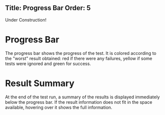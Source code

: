 Title: Progress Bar
Order: 5
---
<div class="notice">
    Under Construction!
</div>

# Progress Bar

The progress bar shows the progress of the test. It is colored according to the "worst" result obtained: red if there were any failures, yellow if some tests were ignored and green for success.

# Result Summary

At the end of the test run, a summary of the results is displayed immediately below the progress bar. If the result information does not fit in the space available, hovering over it shows the full information.
